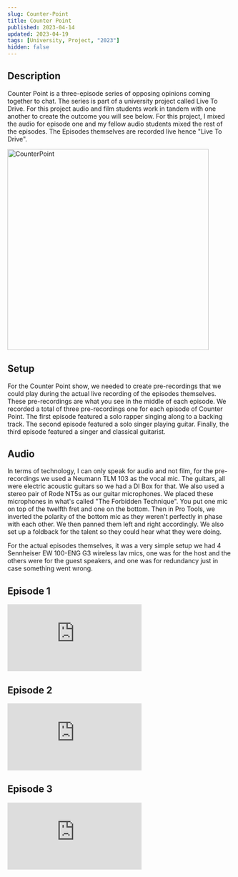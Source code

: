 ```yaml
---
slug: Counter-Point
title: Counter Point
published: 2023-04-14
updated: 2023-04-19
tags: [University, Project, "2023"]
hidden: false
---
```


<script>
  import CounterPoint from "./Counter-Point-Episode-1.webp?w=500;700;900;1200;1600&avif&srcset"
</script>

## Description

Counter Point is a three-episode series of opposing opinions coming together to chat. The series is part of a university project called Live To Drive. For this project audio and film students work in tandem with one another to create the outcome you will see below. For this project, I mixed the audio for episode one and my fellow audio students mixed the rest of the episodes. The Episodes themselves are recorded live hence "Live To Drive".

<img srcset={CounterPoint} alt="CounterPoint" width="450" />

## Setup

For the Counter Point show, we needed to create pre-recordings that we could play during the actual live recording of the episodes themselves. These pre-recordings are what you see in the middle of each episode. We recorded a total of three pre-recordings one for each episode of Counter Point. The first episode featured a solo rapper singing along to a backing track. The second episode featured a solo singer playing guitar. Finally, the third episode featured a singer and classical guitarist.

## Audio

In terms of technology, I can only speak for audio and not film, for the pre-recordings we used a Neumann TLM 103 as the vocal mic. The guitars, all were electric acoustic guitars so we had a DI Box for that. We also used a stereo pair of Rode NT5s as our guitar microphones. We placed these microphones in what's called "The Forbidden Technique". You put one mic on top of the twelfth fret and one on the bottom. Then in Pro Tools, we inverted the polarity of the bottom mic as they weren't perfectly in phase with each other. We then panned them left and right accordingly. We also set up a foldback for the talent so they could hear what they were doing.

For the actual episodes themselves, it was a very simple setup we had 4 Sennheiser EW 100-ENG G3 wireless lav mics, one was for the host and the others were for the guest speakers, and one was for redundancy just in case something went wrong.

## Episode 1

<iframe class="youtube" src="https://www.youtube-nocookie.com/embed/L4Kx_xvajBU" title="YouTube video player" frameborder="0" allowfullscreen></iframe>

## Episode 2

<iframe class="youtube" src="https://www.youtube-nocookie.com/embed/IVJVYiyHtms" title="YouTube video player" frameborder="0" allowfullscreen></iframe>

## Episode 3

<iframe class="youtube" src="https://www.youtube-nocookie.com/embed/tgRpVTSV9h8" title="YouTube video player" frameborder="0" allowfullscreen></iframe>

<br/>
